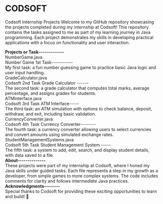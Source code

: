 # CODSOFT
Codsoft Internship Projects
Welcome to my GitHub repository showcasing the projects completed during my internship at Codsoft! This repository contains the tasks assigned to me as part of my learning journey in Java programming. Each project demonstrates my skills in developing practical applications with a focus on functionality and user interaction.

<b>Projects or Task-------------</b>
<br>
NumberGame.java
<br>
Number Game 1st Task-----------
<br>
My first task: a fun number guessing game to practice basic Java logic and user input handling.
<br>
GradeCalculator.java
<br>
Codsoft 2nd Task Grade Calculator ------
<br>
The second task: a grade calculator that computes total marks, average percentage, and assigns grades for students.
<br>
ATMInterface.java
<br>
Codsoft 3rd Task ATM Interface-----
<br>
The third task: an ATM simulation with options to check balance, deposit, withdraw, and exit, including basic validation.
<br>
CurrencyConverter.java
<br>
Codsoft 4th Task Currency Converter-------- 
<br>
The fourth task: a currency converter allowing users to select currencies and convert amounts using simulated exchange rates.
<br>
StudentManagementSystems.java
<br>
Codsoft 5th Task Student Management System -----
<br>
The fifth task: a system to add, edit, search, and display student details, with data saved to a file.
<br>
<b>About--------------</b>
<br>
These projects were part of my internship at Codsoft, where I honed my Java skills under guided tasks. Each file represents a step in my growth as a developer, from simple games to more complex systems. The code includes comments for clarity and follows intermediate Java practices.
<br>
<b>Acknowledgments--------</b>
<br>
Special thanks to Codsoft for providing these exciting opportunities to learn and build! 🌟
